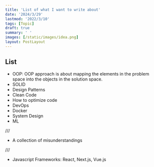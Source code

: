 ```yaml
---
title: 'List of what I want to write about'
date: '2024/3/29'
lastmod: '2022/3/10'
tags: [Topic]
draft: true
summary: ' '
images: [/static/images/idea.png]
layout: PostLayout
---
```


## List

- OOP: OOP approach is about mapping the elements in the problem space into the objects in the solution space.
- SOLID
- Design Patterns
- Clean Code
- How to optimize code
- DevOps
- Docker
- System Design
- ML

///

- A collection of misunderstandings


///
- Javascript Frameworks: React, Next.js, Vue.js
